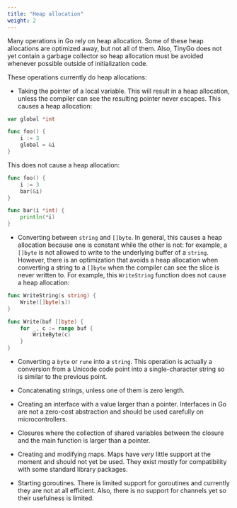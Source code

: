 ```yaml
---
title: "Heap allocation"
weight: 2
---
```


Many operations in Go rely on heap allocation. Some of these heap allocations are optimized away, but not all of them. Also, TinyGo does not yet contain a garbage collector so heap allocation must be avoided whenever possible outside of initialization code.

These operations currently do heap allocations:

* Taking the pointer of a local variable. This will result in a heap allocation, unless the compiler can see the resulting pointer never escapes. This causes a heap allocation:

```go
var global *int

func foo() {
    i := 3
    global = &i
}
```

This does not cause a heap allocation:

```go
func foo() {
    i := 3
    bar(&i)
}

func bar(i *int) {
    println(*i)
}
```

* Converting between `string` and `[]byte`. In general, this causes a heap allocation because one is constant while the other is not: for example, a `[]byte` is not allowed to write to the underlying buffer of a `string`. However, there is an optimization that avoids a heap allocation when converting a string to a `[]byte` when the compiler can see the slice is never written to. For example, this ``WriteString`` function does not cause a heap allocation:

```go
func WriteString(s string) {
    Write([]byte(s))
}

func Write(buf []byte) {
    for _, c := range buf {
        WriteByte(c)
    }
}
```

* Converting a `byte` or `rune` into a `string`. This operation is actually a conversion from a Unicode code point into a single-character string so is similar to the previous point.

* Concatenating strings, unless one of them is zero length.

* Creating an interface with a value larger than a pointer. Interfaces in Go are not a zero-cost abstraction and should be used carefully on microcontrollers.

* Closures where the collection of shared variables between the closure and the main function is larger than a pointer.

* Creating and modifying maps. Maps have *very* little support at the moment and should not yet be used. They exist mostly for compatibility with some standard library packages.

* Starting goroutines. There is limited support for goroutines and currently they are not at all efficient. Also, there is no support for channels yet so their usefulness is limited.
